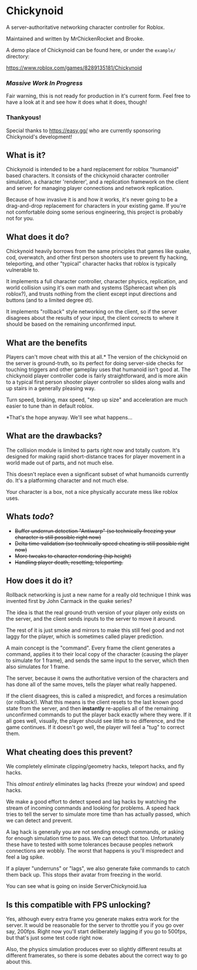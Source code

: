 # Chickynoid

A server-authoritative networking character controller for Roblox.

Maintained and written by MrChickenRocket and Brooke.

A demo place of Chickynoid can be found here, or under the `example/` directory:

https://www.roblox.com/games/8289135181/Chickynoid

### ___Massive Work In Progress___

Fair warning, this is not ready for production in it's current form.
Feel free to have a look at it and see how it does what it does, though!

<!--moonwave-hide-before-this-line-->

### Thankyous!

Special thanks to https://easy.gg/ who are currently sponsoring Chickynoid's development! 

## 

## What is it?

Chickynoid is intended to be a hard replacement for roblox "humanoid" based characters.
It consists of the chickynoid character controller simulation, a character 'renderer', and a replication framework on the client and server for managing player connections and network replication. 

Because of how invasive it is and how it works, it's never going to be a drag-and-drop replacement for characters in your existing game. If you're not comfortable doing some serious engineering, this project is probably not for you.



## What does it do?

Chickynoid heavily borrows from the same principles that games like quake, cod, overwatch, and other first person shooters use to prevent fly hacking, teleporting, and other "typical" character hacks that roblox is typically vulnerable to.

It implements a full character controller, character physics, replication, and world collision using it's own math and systems (Spherecast when pls roblox?), and trusts nothing from the client except input directions and buttons (and to a limited degree dt).

It implements "rollback" style networking on the client, so if the server disagrees about the results of your input, the client corrects to where it should be based on the remaining unconfirmed input.


## What are the benefits

Players can't move cheat with this at all.*
The version of the chickynoid on the server is ground-truth, so its perfect for doing server-side checks for touching triggers and other gameplay uses that humanoid isn't good at.
The chickynoid player controller code is fairly straightforward, and is more akin to a typical first person shooter player controller so slides along walls and up stairs in a generally pleasing way.

Turn speed, braking, max speed, "step up size" and acceleration are much easier to tune than in default roblox.

 *That's the hope anyway. We'll see what happens...


## What are the drawbacks?

The collision module is limited to parts right now and totally custom. It's designed for making rapid short-distance traces for player movement in a world made out of parts, and not much else.

This doesn't replace even a significant subset of what humanoids currently do. It's a platforming character and not much else.

Your character is a box, not a nice physically accurate mess like roblox uses.

## Whats *todo*?

- ~~Buffer underrun detection "Antiwarp" (so technically freezing your character is still possible right now)~~
- ~~Delta time validation (so technically speed cheating is still possible right now)~~
- ~~More tweaks to character rendering (hip height)~~
- ~~Handling player death, resetting, teleporting.~~


## How does it do it?

Rollback networking is just a new name for a really old technique I think was invented first by John Carmack in the quake series?

The idea is that the real ground-truth version of your player only exists on the server, and the client sends inputs to the server to move it around.

The rest of it is just smoke and mirrors to make this still feel good and not laggy for the player, which is sometimes called player prediction.

A main concept is the "command". Every frame the client generates a command, applies it to their local copy of the character (causing the player to simulate for 1 frame), and sends the same input to the server, which then also simulates for 1 frame.

The server, because it owns the authoritative version of the characters and has done all of the same moves, tells the player what really happened. 

If the client disagrees, this is called a mispredict, and forces a resimulation (or rollback!). What this means is the client resets to the last known good state from the server, and then **instantly** re-applies all of the remaining unconfirmed commands to put the player back exactly where they were. If it all goes well, visually, the player should see little to no difference, and the game continues. If it doesn't go well, the player will feel a "tug" to correct them.


## What cheating does this prevent?

We completely eliminate clipping/geometry hacks, teleport hacks, and fly hacks.

This _almost entirely_ eliminates lag hacks (freeze your window) and speed hacks.

We make a good effort to detect speed and lag hacks by watching the stream of incoming commands and looking for problems. A speed hack tries to tell the server to simulate more time than has actually passed, which we can detect and prevent. 

A lag hack is generally you are not sending enough commands, or asking for enough simulation time to pass. We can detect that too. Unfortunately these have to tested with some tolerances because peoples network connections are wobbly. The worst that happens is you'll mispredect and feel a lag spike.

If a player "underruns" or "lags", we also generate fake commands to catch them back up. This stops their avatar from freezing in the world.

You can see what is going on inside ServerChickynoid.lua


## Is this compatible with FPS unlocking?

Yes, although every extra frame you generate makes extra work for the server. It would be reasonable for the server to throttle you if you go over say, 200fps. Right now you'll start deliberately lagging if you go to 500fps, but that's just some test code right now.

Also, the physics simulation produces ever so slightly different results at different framerates, so there is some debates about the correct way to go about this.
